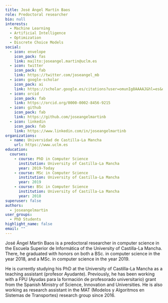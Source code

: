 ```yaml
---
title: José Ángel Martín Baos
role: Predoctoral researcher
bio: null
interests:
  - Machine Learning
  - Artificial Intelligence
  - Optimization
  - Discrete Choice Models
social:
  - icon: envelope
    icon_pack: fas
    link: mailto:joseangel.martin@uclm.es
  - icon: twitter
    icon_pack: fab
    link: https://twitter.com/joseangel_mb
  - icon: google-scholar
    icon_pack: ai
    link: https://scholar.google.es/citations?user=omunIg8AAAAJ&hl=es&oi=ao
  - icon: orcid
    icon_pack: fab
    link: https://orcid.org/0000-0002-8456-9215
  - icon: github
    icon_pack: fab
    link: https://github.com/joseangelmartinb
  - icon: linkedin
    icon_pack: fab
    link: https://www.linkedin.com/in/joseangelmartinb
organizations:
  - name: Universidad de Castilla-La Mancha
    url: https://www.uclm.es
education:
  courses:
    - course: PhD in Computer Science
      institution: University of Castilla-La Mancha
      year: 2019-Today
    - course: MSc in Computer Science
      institution: University of Castilla-La Mancha
      year: 2019
    - course: BSc in Computer Science
      institution: University of Castilla-La Mancha
      year: 2018
superuser: false
authors:
  - joseangelmartin
user_groups:
  - PhD Students
highlight_name: false
email: ""
---
```

José Ángel Martín Baos is a predoctoral researcher in computer science in the Escuela Superior de Informática of the University of Castilla-La Mancha. There, he graduated with honors on both a BSc. in computer science in the year 2018, and a MSc. in computer science in the year 2019.

He is currently studying his PhD at the University of Castilla-La Mancha as a teaching assistant (profesor Ayudante). Previously, he has been working with a FPU (Ayudas para la formación de profesorado universitario) grant from the Spanish Ministry of Science, Innovation and Universities. He is also working as research assistant in the MAT (Modelos y Algoritmos en Sistemas de Transportes) research group since 2016.